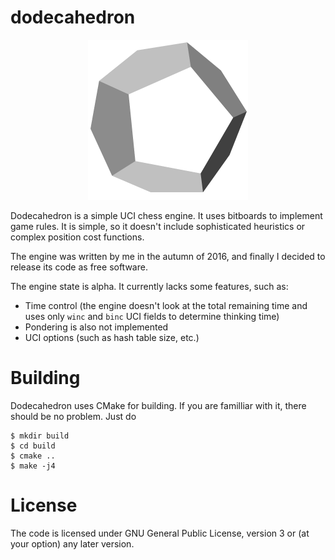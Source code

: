 # dodecahedron

<div style="text-align:center">
<img src="dodecahedron.png" />
</div>

Dodecahedron is a simple UCI chess engine. It uses bitboards to implement game rules. It is simple, so it doesn't include sophisticated heuristics or complex position cost functions.

The engine was written by me in the autumn of 2016, and finally I decided to release its code as free software.

The engine state is alpha. It currently lacks some features, such as:

* Time control (the engine doesn't look at the total remaining time and uses only `winc` and `binc` UCI fields to determine thinking time)
* Pondering is also not implemented
* UCI options (such as hash table size, etc.)

# Building

Dodecahedron uses CMake for building. If you are familliar with it, there should be no problem. Just do

~~~
$ mkdir build
$ cd build
$ cmake ..
$ make -j4
~~~

# License

The code is licensed under GNU General Public License, version 3 or (at your option) any later version.
